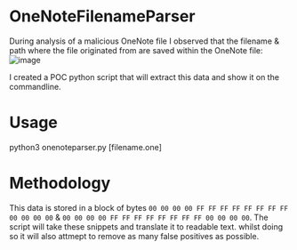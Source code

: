 # OneNoteFilenameParser
During analysis of a malicious OneNote file I observed that the filename & path where the file originated from are saved within the OneNote file:
![image](https://user-images.githubusercontent.com/87302600/220171074-0d613834-296d-4e42-baff-26e2380584bc.png)

I created a POC python script that will extract this data and show it on the commandline.

# Usage
python3 onenoteparser.py [filename.one]

# Methodology
This data is stored in a block of bytes `00 00 00 00 FF FF FF FF FF FF FF FF 00 00 00 00` & `00 00 00 00 FF FF FF FF FF FF FF FF 00 00 00 00`. The script will take these snippets and translate it to readable text. whilst doing so it will also attmept to remove as many false positives as possible.
